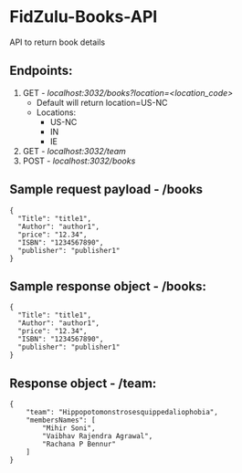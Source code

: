 # FidZulu-Books-API
API to return book details

## Endpoints:
1. GET - *localhost:3032/books?location=<location_code>*
   - Default will return location=US-NC
   - Locations:
      - US-NC
      - IN
      - IE
2. GET - *localhost:3032/team*
3. POST - *localhost:3032/books*

## Sample request payload - /books
```
{
  "Title": "title1",
  "Author": "author1",
  "price": "12.34",
  "ISBN": "1234567890",
  "publisher": "publisher1"
}
```

## Sample response object - /books:
```
{
  "Title": "title1",
  "Author": "author1",
  "price": "12.34",
  "ISBN": "1234567890",
  "publisher": "publisher1"
}
```

## Response object - /team:
```
{
    "team": "Hippopotomonstrosesquippedaliophobia",
    "membersNames": [
        "Mihir Soni",
        "Vaibhav Rajendra Agrawal",
        "Rachana P Bennur"
    ]
}
```
